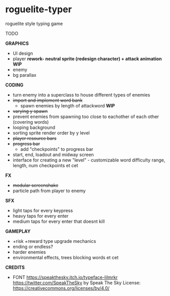 # roguelite-typer

roguelite style typing game

TODO

**GRAPHICS**
 * UI design
 * player **rework- neutral sprite (redesign character) + attack animation** **WIP**
 * enemy
 * bg parallax

**CODING**
* turn enemy into a superclass to house different types of enemies
* ~~import and implement word bank~~
	* spawn enemies by length of attackword **WIP**
* ~~varying y spawn~~
* prevent enemies from spawning too close to eachother of each other (covering words)
* looping background
* sorting sprite render order by y level
* ~~player resource bars~~
* ~~progress bar~~
	* add "checkpoints" to progress bar
* start, end, loadout and midway screen
* interface for creating a new "level" - customizable word difficulty range, length, num checkpoints et cet

**FX**
* ~~modular screenshake~~
* particle path from player to enemy

**SFX**
* light taps for every keypress
* heavy taps for every enter
* medium taps for every enter that doesnt kill

**GAMEPLAY**
* +risk +reward type upgrade mechanics
* ending or endless?
* harder enemies
* environmental effects, trees blocking words et cet 

**CREDITS**
* FONT
https://speakthesky.itch.io/typeface-lilmrkr 
https://twitter.com/SpeakTheSky
by Speak The Sky
License: https://creativecommons.org/licenses/by/4.0/
